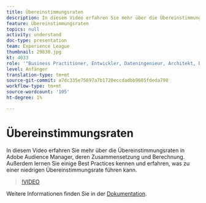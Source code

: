 ```yaml
---
title: Übereinstimmungsraten
description: In diesem Video erfahren Sie mehr über die Übereinstimmungsraten in Adobe Audience Manager, deren Zusammensetzung und Berechnung. Außerdem lernen Sie einige Best Practices kennen und erfahren, was zu einer niedrigen Übereinstimmungsrate führen kann.
feature: Übereinstimmungsraten
topics: null
activity: understand
doc-type: presentation
team: Experience League
thumbnail: 29830.jpg
kt: 4033
role: '"Business Practitioner, Entwickler, Dateningenieur, Architekt, Data Architect, Administrator, Leader"'
level: Anfänger
translation-type: tm+mt
source-git-commit: a7dc335e75697a7b1720eccdadbb9605fdeda798
workflow-type: tm+mt
source-wordcount: '105'
ht-degree: 1%

---
```



# Übereinstimmungsraten

In diesem Video erfahren Sie mehr über die Übereinstimmungsraten in Adobe Audience Manager, deren Zusammensetzung und Berechnung. Außerdem lernen Sie einige Best Practices kennen und erfahren, was zu einer niedrigen Übereinstimmungsrate führen kann.

>[!VIDEO](https://video.tv.adobe.com/v/29830/?quality=12)

Weitere Informationen finden Sie in der [Dokumentation](https://docs.adobe.com/help/en/audience-manager/user-guide/features/addressable-audiences.html).

